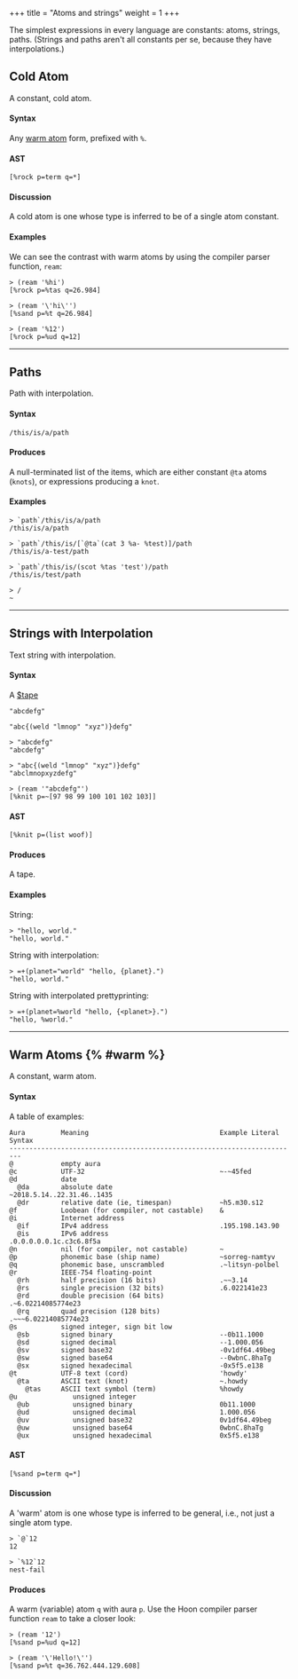 +++
title = "Atoms and strings"
weight = 1
+++

The simplest expressions in every language are constants:
atoms, strings, paths. (Strings and paths aren't all constants per
se, because they have interpolations.)

## Cold Atom

A constant, cold atom.

#### Syntax

Any [warm atom](#warm) form, prefixed with `%`.

#### AST

```hoon
[%rock p=term q=*]
```

#### Discussion

A cold atom is one whose type is inferred to be of a single atom constant.

#### Examples

We can see the contrast with warm atoms by using the compiler parser function,
`ream`:

```
> (ream '%hi')
[%rock p=%tas q=26.984]

> (ream '\'hi\'')
[%sand p=%t q=26.984]

> (ream '%12')
[%rock p=%ud q=12]
```

---

## Paths

Path with interpolation.

#### Syntax

`/this/is/a/path`

#### Produces

A null-terminated list of the items, which are either constant `@ta` atoms
(`knots`), or expressions producing a `knot`.

#### Examples

```
> `path`/this/is/a/path
/this/is/a/path

> `path`/this/is/[`@ta`(cat 3 %a- %test)]/path
/this/is/a-test/path

> `path`/this/is/(scot %tas 'test')/path
/this/is/test/path

> /
~
```

---

## Strings with Interpolation

Text string with interpolation.

#### Syntax

A [$tape](/reference/hoon/stdlib/2q#tape)

`"abcdefg"`

`"abc{(weld "lmnop" "xyz")}defg"`

```
> "abcdefg"
"abcdefg"

> "abc{(weld "lmnop" "xyz")}defg"
"abclmnopxyzdefg"

> (ream '"abcdefg"')
[%knit p=~[97 98 99 100 101 102 103]]
```

#### AST

```hoon
[%knit p=(list woof)]
```

#### Produces

A tape.

#### Examples

String:

```
> "hello, world."
"hello, world."
```

String with interpolation:

```
> =+(planet="world" "hello, {planet}.")
"hello, world."
```

String with interpolated prettyprinting:

```
> =+(planet=%world "hello, {<planet>}.")
"hello, %world."
```

---

## Warm Atoms {% #warm %}

A constant, warm atom.

#### Syntax

A table of examples:

```
Aura         Meaning                                 Example Literal Syntax
-------------------------------------------------------------------------
@            empty aura
@c           UTF-32                                  ~-~45fed
@d           date
  @da        absolute date                           ~2018.5.14..22.31.46..1435
  @dr        relative date (ie, timespan)            ~h5.m30.s12
@f           Loobean (for compiler, not castable)    &
@i           Internet address
  @if        IPv4 address                            .195.198.143.90
  @is        IPv6 address                            .0.0.0.0.0.1c.c3c6.8f5a
@n           nil (for compiler, not castable)        ~
@p           phonemic base (ship name)               ~sorreg-namtyv
@q           phonemic base, unscrambled              .~litsyn-polbel
@r           IEEE-754 floating-point
  @rh        half precision (16 bits)                .~~3.14
  @rs        single precision (32 bits)              .6.022141e23
  @rd        double precision (64 bits)              .~6.02214085774e23
  @rq        quad precision (128 bits)               .~~~6.02214085774e23
@s           signed integer, sign bit low
  @sb        signed binary                           --0b11.1000
  @sd        signed decimal                          --1.000.056
  @sv        signed base32                           -0v1df64.49beg
  @sw        signed base64                           --0wbnC.8haTg
  @sx        signed hexadecimal                      -0x5f5.e138
@t           UTF-8 text (cord)                       'howdy'
  @ta        ASCII text (knot)                       ~.howdy
    @tas     ASCII text symbol (term)                %howdy
@u              unsigned integer
  @ub           unsigned binary                      0b11.1000
  @ud           unsigned decimal                     1.000.056
  @uv           unsigned base32                      0v1df64.49beg
  @uw           unsigned base64                      0wbnC.8haTg
  @ux           unsigned hexadecimal                 0x5f5.e138
```

#### AST

```hoon
[%sand p=term q=*]
```

#### Discussion

A 'warm' atom is one whose type is inferred to be general, i.e., not just a
single atom type.

```
> `@`12
12

> `%12`12
nest-fail
```

#### Produces

A warm (variable) atom `q` with aura `p`. Use the Hoon compiler parser function
`ream` to take a closer look:

```
> (ream '12')
[%sand p=%ud q=12]

> (ream '\'Hello!\'')
[%sand p=%t q=36.762.444.129.608]
```
